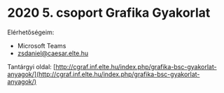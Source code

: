 # 2020 5. csoport Grafika Gyakorlat

Elérhetőségeim:
 * Microsoft Teams
 * zsdaniel@caesar.elte.hu

Tantárgyi oldal: [http://cgraf.inf.elte.hu/index.php/grafika-bsc-gyakorlat-anyagok/](http://cgraf.inf.elte.hu/index.php/grafika-bsc-gyakorlat-anyagok/)
